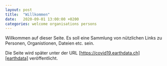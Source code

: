 ```yaml
---
layout: post
title:  "Willkommen"
date:   2020-09-01 13:00:00 +0200
categories: welcome organisations persons
---
```

Willkommen auf dieser Seite. Es soll eine Sammlung von nützlichen Links zu Personen, Organistionen, Dateien etc. sein.

Die Seite wird später unter der URL [https://covid19.earthdata.ch][earthdata] veröffentlicht.

[earthdata]: http://covid19.earthdata.ch
